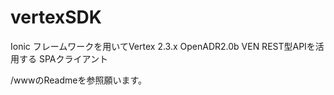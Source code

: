 # vertexSDK
Ionic フレームワークを用いてVertex 2.3.x OpenADR2.0b VEN REST型APIを活用する SPAクライアント

/wwwのReadmeを参照願います。
